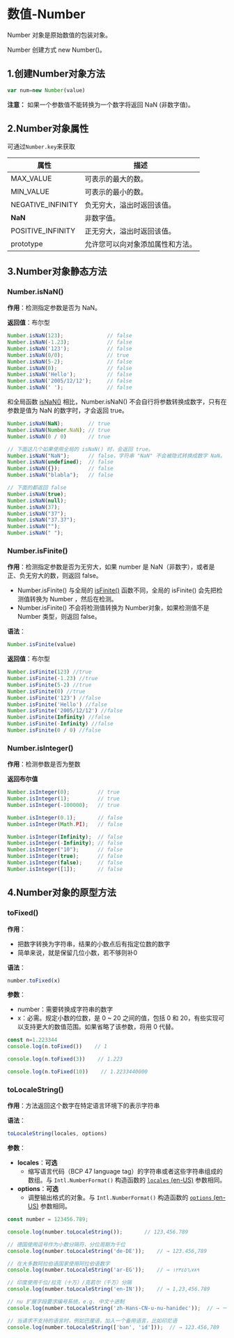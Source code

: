 # 数值-Number

Number 对象是原始数值的包装对象。

Number 创建方式 new Number()。

## 1.创建Number对象方法

```js
var num=new Number(value)
```

**注意：** 如果一个参数值不能转换为一个数字将返回 NaN (非数字值)。

## 2.Number对象属性

可通过`Number.key`来获取

| 属性              | 描述                             |
| ----------------- | -------------------------------- |
| MAX_VALUE         | 可表示的最大的数。               |
| MIN_VALUE         | 可表示的最小的数。               |
| NEGATIVE_INFINITY | 负无穷大，溢出时返回该值。       |
| **NaN**           | 非数字值。                       |
| POSITIVE_INFINITY | 正无穷大，溢出时返回该值。       |
| prototype         | 允许您可以向对象添加属性和方法。 |

## 3.Number对象静态方法

### Number.isNaN()

**作用**：检测指定参数是否为 NaN。

**返回值**：布尔型

```js
Number.isNaN(123);				// false
Number.isNaN(-1.23);			// false
Number.isNaN('123');			// false
Number.isNaN(0/0);				// true
Number.isNaN(5-2);				// false
Number.isNaN(0);				// false
Number.isNaN('Hello');			// false
Number.isNaN('2005/12/12');		// false
Number.isNaN(' ');				// false
```

和全局函数 [isNaN()](https://www.runoob.com/jsref/jsref-isnan.html) 相比，Number.isNaN() 不会自行将参数转换成数字，只有在参数是值为 NaN 的数字时，才会返回 true。

```js
Number.isNaN(NaN);        // true
Number.isNaN(Number.NaN); // true
Number.isNaN(0 / 0)       // true

// 下面这几个如果使用全局的 isNaN() 时，会返回 true。
Number.isNaN("NaN");      // false，字符串 "NaN" 不会被隐式转换成数字 NaN。
Number.isNaN(undefined);  // false
Number.isNaN({});         // false
Number.isNaN("blabla");   // false

// 下面的都返回 false
Number.isNaN(true);
Number.isNaN(null);
Number.isNaN(37);
Number.isNaN("37");
Number.isNaN("37.37");
Number.isNaN("");
Number.isNaN(" ");
```



### Number.isFinite()

**作用**：检测指定参数是否为无穷大，如果 number 是 NaN（非数字），或者是正、负无穷大的数，则返回 false。

- Number.isFinite() 与全局的 [isFinite()](https://www.runoob.com/jsref/jsref-isfinite.html) 函数不同，全局的 isFinite() 会先把检测值转换为 Number ，然后在检测。
- Number.isFinite() 不会将检测值转换为 Number对象，如果检测值不是 Number 类型，则返回 false。

**语法**：

```js
Number.isFinite(value)
```

**返回值**：布尔型

```js
Number.isFinite(123) //true
Number.isFinite(-1.23) //true
Number.isFinite(5-2) //true
Number.isFinite(0) //true
Number.isFinite('123') //false
Number.isFinite('Hello') //false
Number.isFinite('2005/12/12') //false
Number.isFinite(Infinity) //false
Number.isFinite(-Infinity) //false
Number.isFinite(0 / 0) //false
```



### Number.isInteger()

**作用**：检测参数是否为整数

**返回布尔值**

```js
Number.isInteger(0);         // true
Number.isInteger(1);         // true
Number.isInteger(-100000);   // true

Number.isInteger(0.1);       // false
Number.isInteger(Math.PI);   // false

Number.isInteger(Infinity);  // false
Number.isInteger(-Infinity); // false
Number.isInteger("10");      // false
Number.isInteger(true);      // false
Number.isInteger(false);     // false
Number.isInteger([1]);       // false
```





## 4.Number对象的原型方法

### toFixed()

**作用**：

- 把数字转换为字符串，结果的小数点后有指定位数的数字
- 简单来说，就是保留几位小数，若不够则补0

**语法**：

```js
number.toFixed(x)
```

**参数**：

- number：需要转换成字符串的数字
- x：必需。规定小数的位数，是 0 ~ 20 之间的值，包括 0 和 20，有些实现可以支持更大的数值范围。如果省略了该参数，将用 0 代替。

```js
const n=1.223344
console.log(n.toFixed())    // 1

console.log(n.toFixed(3))    // 1.223

console.log(n.toFixed(10))    // 1.2233440000
```



### toLocaleString()

**作用**：方法返回这个数字在特定语言环境下的表示字符串

**语法**：

```js
toLocaleString(locales, options)
```

**参数**：

- **locales**：**可选**
  - 缩写语言代码（BCP 47 language tag）的字符串或者这些字符串组成的数组。与 `Intl.NumberFormat()` 构造函数的 [`locales` (en-US)](https://developer.mozilla.org/en-US/docs/Web/JavaScript/Reference/Global_Objects/Intl/NumberFormat/NumberFormat) 参数相同。
- **options**：**可选**
  - 调整输出格式的对象。与 `Intl.NumberFormat()` 构造函数的 [`options` (en-US)](https://developer.mozilla.org/en-US/docs/Web/JavaScript/Reference/Global_Objects/Intl/NumberFormat/NumberFormat) 参数相同。

```js
const number = 123456.789;

console.log(number.toLocaleString());       // 123,456.789

// 德国使用逗号作为小数分隔符，分位周期为千位
console.log(number.toLocaleString('de-DE'));    // → 123.456,789

// 在大多数阿拉伯语国家使用阿拉伯语数字
console.log(number.toLocaleString('ar-EG'));    // → ١٢٣٤٥٦٫٧٨٩

// 印度使用千位/拉克（十万）/克若尔（千万）分隔
console.log(number.toLocaleString('en-IN'));    // → 1,23,456.789

// nu 扩展字段要求编号系统，e.g. 中文十进制
console.log(number.toLocaleString('zh-Hans-CN-u-nu-hanidec'));  // → 一二三,四五六.七八九

// 当请求不支持的语言时，例如巴厘语，加入一个备用语言，比如印尼语
console.log(number.toLocaleString(['ban', 'id']));  // → 123.456,789
```

